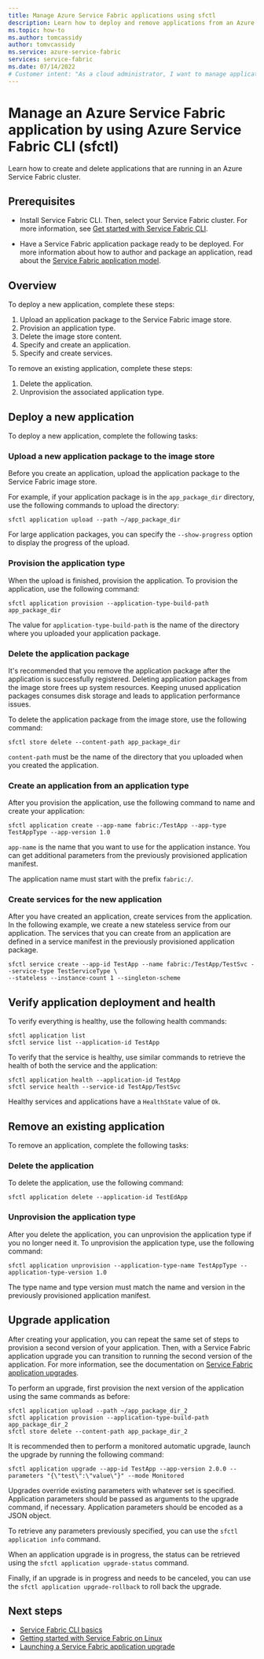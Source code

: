 ```yaml
---
title: Manage Azure Service Fabric applications using sfctl
description: Learn how to deploy and remove applications from an Azure Service Fabric cluster by using Azure Service Fabric CLI
ms.topic: how-to
ms.author: tomcassidy
author: tomvcassidy
ms.service: azure-service-fabric
services: service-fabric
ms.date: 07/14/2022
# Customer intent: "As a cloud administrator, I want to manage applications in an Azure Service Fabric cluster using a command-line interface, so that I can efficiently deploy, verify, and remove applications while optimizing system resources."
---
```


# Manage an Azure Service Fabric application by using Azure Service Fabric CLI (sfctl)

Learn how to create and delete applications that are running in an Azure Service Fabric cluster.

## Prerequisites

* Install Service Fabric CLI. Then, select your Service Fabric cluster. For more information, see [Get started with Service Fabric CLI](service-fabric-cli.md).

* Have a Service Fabric application package ready to be deployed. For more information about how to author and package an application, read about the [Service Fabric application model](service-fabric-application-model.md).

## Overview

To deploy a new application, complete these steps:

1. Upload an application package to the Service Fabric image store.
2. Provision an application type.
3. Delete the image store content.
4. Specify and create an application.
5. Specify and create services.

To remove an existing application, complete these steps:

1. Delete the application.
2. Unprovision the associated application type.

## Deploy a new application

To deploy a new application, complete the following tasks:

### Upload a new application package to the image store

Before you create an application, upload the application package to the Service Fabric image store.

For example, if your application package is in the `app_package_dir` directory, use the following commands to upload
the directory:

```shell
sfctl application upload --path ~/app_package_dir
```

For large application packages, you can specify the `--show-progress` option to display the progress of the upload.

### Provision the application type

When the upload is finished, provision the application. To provision the application, use the following command:

```shell
sfctl application provision --application-type-build-path app_package_dir
```

The value for `application-type-build-path` is the name of the directory where you uploaded your application package.

### Delete the application package

It's recommended that you remove the application package after the application is successfully registered.  Deleting application packages from the image store frees up system resources.  Keeping unused application packages consumes disk storage and leads to application performance issues. 

To delete the application package from the image store, use the following command:

```shell
sfctl store delete --content-path app_package_dir
```

`content-path` must be the name of the directory that you uploaded when you created the application.

### Create an application from an application type

After you provision the application, use the following command to name and create your application:

```shell
sfctl application create --app-name fabric:/TestApp --app-type TestAppType --app-version 1.0
```

`app-name` is the name that you want to use for the application instance. You can get additional parameters from the
previously provisioned application manifest.

The application name must start with the prefix `fabric:/`.

### Create services for the new application

After you have created an application, create services from the application. In the following example, we create a new
stateless service from our application. The services that you can create from an application are defined in a service
manifest in the previously provisioned application package.

```shell
sfctl service create --app-id TestApp --name fabric:/TestApp/TestSvc --service-type TestServiceType \
--stateless --instance-count 1 --singleton-scheme
```

## Verify application deployment and health

To verify everything is healthy, use the following health commands:

```shell
sfctl application list
sfctl service list --application-id TestApp
```

To verify that the service is healthy, use similar commands to retrieve the health of both the service and the
application:

```shell
sfctl application health --application-id TestApp
sfctl service health --service-id TestApp/TestSvc
```

Healthy services and applications have a `HealthState` value of `Ok`.

## Remove an existing application

To remove an application, complete the following tasks:

### Delete the application

To delete the application, use the following command:

```shell
sfctl application delete --application-id TestEdApp
```

### Unprovision the application type

After you delete the application, you can unprovision the application type if you no longer need it. To unprovision
the application type, use the following command:

```shell
sfctl application unprovision --application-type-name TestAppType --application-type-version 1.0
```

The type name and type version must match the name and version in the previously provisioned application manifest.

## Upgrade application

After creating your application, you can repeat the same set of steps to provision a second version of your
application. Then, with a Service Fabric application upgrade you can transition to running the second version
of the application. For more information, see the documentation on
[Service Fabric application upgrades](service-fabric-application-upgrade.md).

To perform an upgrade, first provision the next version of the application using the same commands as before:

```shell
sfctl application upload --path ~/app_package_dir_2
sfctl application provision --application-type-build-path app_package_dir_2
sfctl store delete --content-path app_package_dir_2
```

It is recommended then to perform a monitored automatic upgrade, launch the upgrade by running the following command:

```shell
sfctl application upgrade --app-id TestApp --app-version 2.0.0 --parameters "{\"test\":\"value\"}" --mode Monitored
```

Upgrades override existing parameters with whatever set is specified. Application parameters should be passed as
arguments to the upgrade command, if necessary. Application parameters should be encoded as a JSON object.

To retrieve any parameters previously specified, you can use the `sfctl application info` command.

When an application upgrade is in progress, the status can be retrieved using the
`sfctl application upgrade-status` command.

Finally, if an upgrade is in progress and needs to be canceled, you can use
the `sfctl application upgrade-rollback` to roll back the upgrade.

## Next steps

* [Service Fabric CLI basics](service-fabric-cli.md)
* [Getting started with Service Fabric on Linux](service-fabric-get-started-linux.md)
* [Launching a Service Fabric application upgrade](service-fabric-application-upgrade.md)
